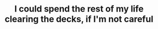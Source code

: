 ---
layout: bookmark
title: I could spend the rest of my life clearing the decks, if I'm not careful
tags:
  - Bookmarks
created: '2023-04-17T00:32:54.703Z'
link: https://rachsmith.com/clearing-the-decks/
id: 558630104
excerpt: >-
  I've been feeling called to make more art lately. I can't stop thinking about
  potential ideas for animated Pens, that have no other purpose than to be
  looked at/and or hovered over. I'm being held back from following through on
  my ideas not only by my lack of time, but the feeling that I need to "clear
  the decks" before I can engage in such an activity.
image: https://rachsmith.com/twitter-image-4.png
---